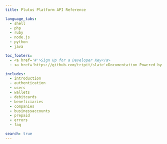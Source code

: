 ```yaml
---
title: Plutus Platform API Reference

language_tabs:
  - shell
  - php
  - ruby
  - node.js
  - python
  - java

toc_footers:
  - <a href='#'>Sign Up for a Developer Key</a>
  - <a href='https://github.com/tripit/slate'>Documentation Powered by Slate</a>

includes:
  - introduction
  - authentication
  - users
  - wallets
  - debitcards
  - beneficiaries
  - companies
  - businessaccounts
  - prepaid
  - errors
  - faq

search: true
---
```

